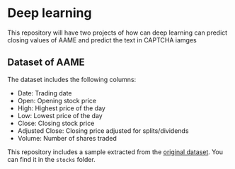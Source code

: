 # Deep learning

This repository will have two projects of how can deep learning can predict closing values of AAME and predict the text in CAPTCHA iamges

## Dataset of AAME

The dataset includes the following columns:
- Date: Trading date
- Open: Opening stock price
- High: Highest price of the day
- Low: Lowest price of the day
- Close: Closing stock price
- Adjusted Close: Closing price adjusted for splits/dividends
- Volume: Number of shares traded

This repository includes a sample extracted from the [original dataset](https://www.kaggle.com/datasets/jacksoncrow/stock-market-dataset).
You can find it in the `stocks` folder.
